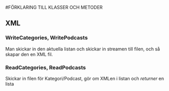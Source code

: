 #FÖRKLARING TILL KLASSER OCH METODER
## XML
### WriteCategories, WritePodcasts
Man skickar in den aktuella listan och skickar in streamen till filen, och så skapar den en XML fil.
### ReadCategories, ReadPodcasts
Skickar in filen för Kategori/Podcast, gör om XMLen i listan och _returner_ en lista
